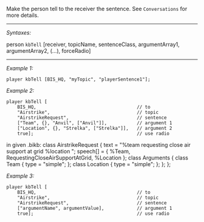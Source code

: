 Make the person tell to the receiver the sentence. See `Conversations` for more details.


---
*Syntaxes:*

person `kbTell` [receiver, topicName, sentenceClass, argumentArray1, argumentArray2, (…), forceRadio]

---
*Example 1:*

```sqf
player kbTell [BIS_HQ, "myTopic", "playerSentence1"];
```

*Example 2:*

```sqf
player kbTell [
	BIS_HQ,										// to
	"Airstrike",								// topic
	"AirstrikeRequest",							// sentence
	["Team", {}, "Anvil", ["Anvil"]],			// argument 1
	["Location", {}, "Strelka", ["Strelka"]],	// argument 2
	true];										// use radio
```
in given .bikb:
<syntaxhighlight lang="cpp">
class AirstrikeRequest 
{
	text = "%team requesting close air support at grid %location ";
	speech[] = { %Team, RequestingCloseAirSupportAtGrid, %Location };
	class Arguments 
	{
		class Team		{ type = "simple"; };
		class Location	{ type = "simple"; };
	};
};
</syntaxhighlight>

*Example 3:*

```sqf
player kbTell [
	BIS_HQ,										// to
	"Airstrike",								// topic
	"AirstrikeRequest",							// sentence
	["argumentName", argumentValue],			// argument 1
	true];										// use radio
```